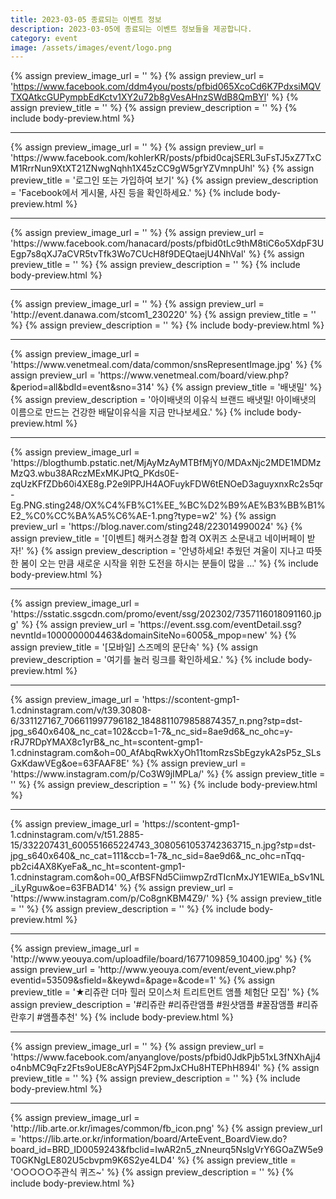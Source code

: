 ```yaml
---
title: 2023-03-05 종료되는 이벤트 정보
description: 2023-03-05에 종료되는 이벤트 정보들을 제공합니다.
category: event
image: /assets/images/event/logo.png
---
```

{% assign preview_image_url = '' %}
{% assign preview_url = 'https://www.facebook.com/ddm4you/posts/pfbid065XcoCd6K7PdxsiMQVTXQAtkcGUPympbEdKctv1XY2u72b8gVesAHnzSWdB8QmBYl' %}
{% assign preview_title = '' %}
{% assign preview_description = '' %}
{% include body-preview.html %}
<hr>{% assign preview_image_url = '' %}
{% assign preview_url = 'https://www.facebook.com/kohlerKR/posts/pfbid0cajSERL3uFsTJ5xZ7TxCM1RrrNun9XtXT21ZNwgNqhh1X45zCC9gW5grYZVmnpUhl' %}
{% assign preview_title = '&#xb85c;&#xadf8;&#xc778; &#xb610;&#xb294; &#xac00;&#xc785;&#xd558;&#xc5ec; &#xbcf4;&#xae30;' %}
{% assign preview_description = 'Facebook&#xc5d0;&#xc11c; &#xac8c;&#xc2dc;&#xbb3c;, &#xc0ac;&#xc9c4; &#xb4f1;&#xc744; &#xd655;&#xc778;&#xd558;&#xc138;&#xc694;.' %}
{% include body-preview.html %}
<hr>{% assign preview_image_url = '' %}
{% assign preview_url = 'https://www.facebook.com/hanacard/posts/pfbid0tLc9thM8tiC6o5XdpF3UEgp7s8qXJ7aCVR5tvTfk3Wo7CUcH8f9DEQtaejU4NhVal' %}
{% assign preview_title = '' %}
{% assign preview_description = '' %}
{% include body-preview.html %}
<hr>{% assign preview_image_url = '' %}
{% assign preview_url = 'http://event.danawa.com/stcom1_230220' %}
{% assign preview_title = '' %}
{% assign preview_description = '' %}
{% include body-preview.html %}
<hr>{% assign preview_image_url = 'https://www.venetmeal.com/data/common/snsRepresentImage.jpg' %}
{% assign preview_url = 'https://www.venetmeal.com/board/view.php?&period=all&bdId=event&sno=314' %}
{% assign preview_title = '배냇밀' %}
{% assign preview_description = '아이배냇의 이유식 브랜드 배냇밀! 아이배냇의 이름으로 만드는 건강한 배달이유식을 지금 만나보세요.' %}
{% include body-preview.html %}
<hr>{% assign preview_image_url = 'https://blogthumb.pstatic.net/MjAyMzAyMTBfMjY0/MDAxNjc2MDE1MDMzMzQ3.wbu38ARczMExMKJPtQ_PKds0E-zqUzKFfZDb60i4XE8g.P2e9lPPJH4AOFuykFDW6tENOeD3aguyxnxRc2s5qr-Eg.PNG.sting248/OX%C4%FB%C1%EE_%BC%D2%B9%AE%B3%BB%B1%E2_%C0%CC%BA%A5%C6%AE-1.png?type=w2' %}
{% assign preview_url = 'https://blog.naver.com/sting248/223014990024' %}
{% assign preview_title = '[이벤트] 해커스경찰 합격 OX퀴즈 소문내고 네이버페이 받자!' %}
{% assign preview_description = '안녕하세요! 추웠던 겨울이 지나고 따뜻한 봄이 오는 만큼 새로운 시작을 위한 도전을 하시는 분들이 많을 ...' %}
{% include body-preview.html %}
<hr>{% assign preview_image_url = 'https://sstatic.ssgcdn.com/promo/event/ssg/202302/7357116018091160.jpg' %}
{% assign preview_url = 'https://event.ssg.com/eventDetail.ssg?nevntId=1000000004463&domainSiteNo=6005&_mpop=new' %}
{% assign preview_title = '[모바일] 스즈메의 문단속' %}
{% assign preview_description = '여기를 눌러 링크를 확인하세요.' %}
{% include body-preview.html %}
<hr>{% assign preview_image_url = 'https://scontent-gmp1-1.cdninstagram.com/v/t39.30808-6/331127167_706611997796182_1848811079858874357_n.png?stp=dst-jpg_s640x640&amp;_nc_cat=102&amp;ccb=1-7&amp;_nc_sid=8ae9d6&amp;_nc_ohc=y-rRJ7RDpYMAX8c1yrB&amp;_nc_ht=scontent-gmp1-1.cdninstagram.com&amp;oh=00_AfAbqRwkXyOh11tomRzsSbEgzykA2sP5z_SLsGxKdawVEg&amp;oe=63FAAF8E' %}
{% assign preview_url = 'https://www.instagram.com/p/Co3W9jIMPLa/' %}
{% assign preview_title = '' %}
{% assign preview_description = '' %}
{% include body-preview.html %}
<hr>{% assign preview_image_url = 'https://scontent-gmp1-1.cdninstagram.com/v/t51.2885-15/332207431_600551665224743_3080561053742363715_n.jpg?stp=dst-jpg_s640x640&amp;_nc_cat=111&amp;ccb=1-7&amp;_nc_sid=8ae9d6&amp;_nc_ohc=nTqq-pb2ci4AX8KyeFa&amp;_nc_ht=scontent-gmp1-1.cdninstagram.com&amp;oh=00_AfBSFNd5CiimwpZrdTIcnMxJY1EWIEa_bSv1NL_iLyRguw&amp;oe=63FBAD14' %}
{% assign preview_url = 'https://www.instagram.com/p/Co8gnKBM4Z9/' %}
{% assign preview_title = '' %}
{% assign preview_description = '' %}
{% include body-preview.html %}
<hr>{% assign preview_image_url = 'http://www.yeouya.com/uploadfile/board/1677109859_10400.jpg' %}
{% assign preview_url = 'http://www.yeouya.com/event/event_view.php?eventid=53509&sfield=&keywd=&page=&code=1' %}
{% assign preview_title = '★리쥬란 더마 힐러 모이스처 트리트먼트 앰플 체험단 모집' %}
{% assign preview_description = '﻿#리쥬란 #리쥬란앰플 #원샷앰플 #꿀잠앰플 #리쥬란후기 #앰플추천' %}
{% include body-preview.html %}
<hr>{% assign preview_image_url = '' %}
{% assign preview_url = 'https://www.facebook.com/anyanglove/posts/pfbid0JdkPjb51xL3fNXhAjj4o4nbMC9qFz2Fts9oUE8cAYPjS4F2pmJxCHu8HTEPhH894l' %}
{% assign preview_title = '' %}
{% assign preview_description = '' %}
{% include body-preview.html %}
<hr>{% assign preview_image_url = 'http://lib.arte.or.kr/images/common/fb_icon.png' %}
{% assign preview_url = 'https://lib.arte.or.kr/information/board/ArteEvent_BoardView.do?board_id=BRD_ID0059243&fbclid=IwAR2n5_zNneurq5NslgVrY6GOaZW5e9T0GKNgLE802U5cbvpm9K6S2ye4LD4' %}
{% assign preview_title = '○○○○○주관식 퀴즈~' %}
{% assign preview_description = '' %}
{% include body-preview.html %}